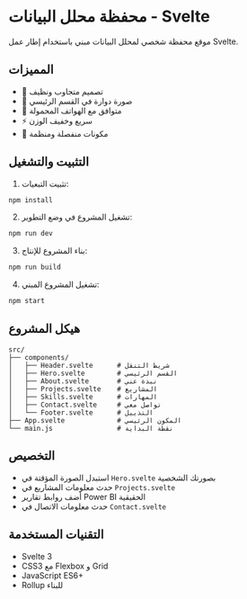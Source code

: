 # محفظة محلل البيانات - Svelte

موقع محفظة شخصي لمحلل البيانات مبني باستخدام إطار عمل Svelte.

## المميزات

- 🎨 تصميم متجاوب ونظيف
- 🔄 صورة دوارة في القسم الرئيسي
- 📱 متوافق مع الهواتف المحمولة
- ⚡ سريع وخفيف الوزن
- 🎯 مكونات منفصلة ومنظمة

## التثبيت والتشغيل

1. تثبيت التبعيات:
```bash
npm install
```

2. تشغيل المشروع في وضع التطوير:
```bash
npm run dev
```

3. بناء المشروع للإنتاج:
```bash
npm run build
```

4. تشغيل المشروع المبني:
```bash
npm start
```

## هيكل المشروع

```
src/
├── components/
│   ├── Header.svelte      # شريط التنقل
│   ├── Hero.svelte        # القسم الرئيسي
│   ├── About.svelte       # نبذة عني
│   ├── Projects.svelte    # المشاريع
│   ├── Skills.svelte      # المهارات
│   ├── Contact.svelte     # تواصل معي
│   └── Footer.svelte      # التذييل
├── App.svelte             # المكون الرئيسي
└── main.js                # نقطة البداية
```

## التخصيص

- استبدل الصورة المؤقتة في `Hero.svelte` بصورتك الشخصية
- حدث معلومات المشاريع في `Projects.svelte`
- أضف روابط تقارير Power BI الحقيقية
- حدث معلومات الاتصال في `Contact.svelte`

## التقنيات المستخدمة

- Svelte 3
- CSS3 مع Flexbox و Grid
- JavaScript ES6+
- Rollup للبناء

